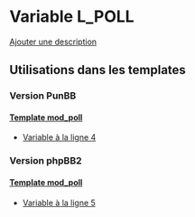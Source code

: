 # Variable L_POLL
[Ajouter une description](https://fa-tvars.appspot.com/var/L_POLL)

## Utilisations dans les templates

### Version PunBB

#### [Template mod_poll](punbb/mod_poll.md#readme)
* [Variable &agrave; la ligne 4](../punbb/mod_poll.tpl#L4)

### Version phpBB2

#### [Template mod_poll](subsilver/mod_poll.md#readme)
* [Variable &agrave; la ligne 5](../subsilver/mod_poll.tpl#L5)